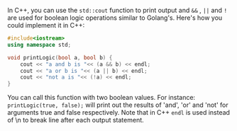 In C++, you can use the `std::cout` function to print output and `&&` , `||` and `!` are used for boolean logic operations similar to Golang's. Here's how you could implement it in C++:

```cpp
#include<iostream>
using namespace std;

void printLogic(bool a, bool b) {
    cout << "a and b is "<< (a && b) << endl;
    cout << "a or b is "<< (a || b) << endl;
    cout << "not a is "<< (!a) << endl; 
}
```
You can call this function with two boolean values. For instance: `printLogic(true, false);` will print out the results of 'and', 'or' and 'not' for arguments true and false respectively. Note that in C++ `endl` is used instead of \n to break line after each output statement.

